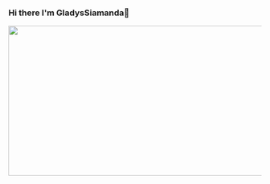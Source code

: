 ### Hi there I'm GladysSiamanda👋

<div align="center">
<img src="https://giphy.com/gifs/YourTechConnect-tech-technology-your-connect-p1Z9gCY6vtaTOzjAhk" width="600" height="300"/>
</div>
<!--
**GladysSiamanda/GladysSiamanda** is a ✨ _special_ ✨ repository because its `README.md` (this file) appears on your GitHub profile.

Here are some ideas to get you started:

- 🔭 I’m currently working on ...
- 🌱 I’m currently learning ...
- 👯 I’m looking to collaborate on ...
- 🤔 I’m looking for help with ...
- 💬 Ask me about ...
- 📫 How to reach me: ...
- 😄 Pronouns: ...
- ⚡ Fun fact: ...
-->
